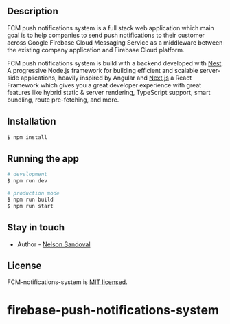 ## Description

FCM push notifications system is a full stack web application which main goal is to help companies to send push 
notifications to their customer across Google Firebase Cloud Messaging Service as a middleware between the existing 
company application and Firebase Cloud platform. 

FCM push notifications system is build with a backend developed with [Nest](https://github.com/nestjs/nest). 
A progressive Node.js framework for building efficient and scalable server-side applications, heavily inspired by 
Angular and [Next.js](https://nextjs.org/) a React Framework which gives you a great developer experience 
with great features like hybrid static & server rendering, TypeScript support,
 smart bundling, route pre-fetching, and more.

## Installation

```bash
$ npm install
```

## Running the app

```bash
# development
$ npm run dev

# production mode
$ npm run build
$ npm run start
```

## Stay in touch

- Author - [Nelson Sandoval](https://www.linkedin.com/in/nelson-sandoval/)

## License

  FCM-notifications-system is [MIT licensed](LICENSE).

# firebase-push-notifications-system

